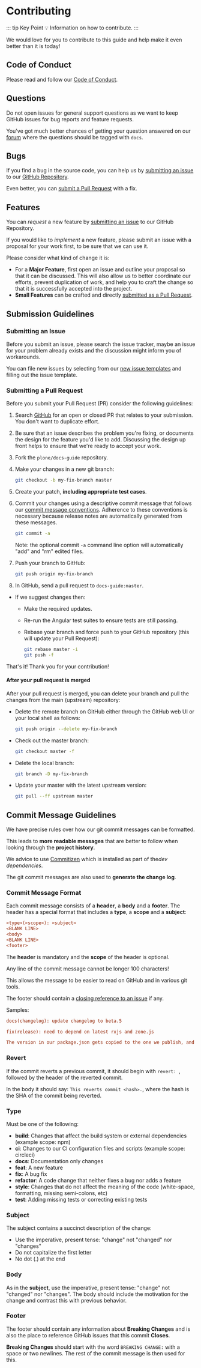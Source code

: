# Contributing

::: tip Key Point
:bulb: Information on how to contribute.
:::

We would love for you to contribute to this guide and help make it even better than it is today!

## Code of Conduct

Please read and follow our [Code of Conduct](https://plone.org/foundation/materials/foundation-resolutions/code-of-conduct).

## Questions

Do not open issues for general support questions as we want to keep GitHub issues for bug reports and feature requests.

You've got much better chances of getting your question answered on our [forum](https://community.plone.org) where the questions should be tagged with `docs`.

## Bugs

If you find a bug in the source code, you can help us by
[submitting an issue](#submit-issue) to our [GitHub Repository](https://github.com/plone/docs-guide/issues).

Even better, you can [submit a Pull Request](#submitting-a-pull-request) with a fix.

## Features

You can *request* a new feature by [submitting an issue](#submitting-an-issue) to our GitHub Repository.

If you would like to *implement* a new feature, please submit an issue with a proposal for your work first, to be sure that we can use it.

Please consider what kind of change it is:

- For a **Major Feature**, first open an issue and outline your proposal so that it can be
discussed. This will also allow us to better coordinate our efforts, prevent duplication of work,
and help you to craft the change so that it is successfully accepted into the project.
- **Small Features** can be crafted and directly [submitted as a Pull Request](#submitting-a-pull-request).

## Submission Guidelines

### Submitting an Issue

Before you submit an issue, please search the issue tracker,
maybe an issue for your problem already exists and the discussion might inform you of workarounds.

You can file new issues by selecting from our [new issue templates](https://github.com/plone/docs-guide/issues/new/choose) and filling out the issue template.

### Submitting a Pull Request

Before you submit your Pull Request (PR) consider the following guidelines:

1. Search [GitHub](https://github.com/plone/docs-guide/pulls) for an open or closed PR
  that relates to your submission. You don't want to duplicate effort.
1. Be sure that an issue describes the problem you're fixing, or documents the design for the feature you'd like to add.
  Discussing the design up front helps to ensure that we're ready to accept your work.
1. Fork the `plone/docs-guide` repository.
1. Make your changes in a new git branch:

     ```bash
     git checkout -b my-fix-branch master
     ```

1. Create your patch, **including appropriate test cases**.
1. Commit your changes using a descriptive commit message that follows our
  [commit message conventions](#commit-message-guidelines). Adherence to these conventions
  is necessary because release notes are automatically generated from these messages.

     ```bash
     git commit -a
     ```
    Note: the optional commit `-a` command line option will automatically "add" and "rm" edited files.

1. Push your branch to GitHub:

    ```bash
    git push origin my-fix-branch
    ```

1. In GitHub, send a pull request to `docs-guide:master`.
- If we suggest changes then:
  - Make the required updates.
  - Re-run the Angular test suites to ensure tests are still passing.
  - Rebase your branch and force push to your GitHub repository (this will update your Pull Request):

    ```bash
    git rebase master -i
    git push -f
    ```

That's it! Thank you for your contribution!

#### After your pull request is merged

After your pull request is merged, you can delete your branch and pull the changes
from the main (upstream) repository:

- Delete the remote branch on GitHub either through the GitHub web UI or your local shell as follows:

    ```bash
    git push origin --delete my-fix-branch
    ```

- Check out the master branch:

    ```bash
    git checkout master -f
    ```

- Delete the local branch:

    ```bash
    git branch -D my-fix-branch
    ```

- Update your master with the latest upstream version:

    ```bash
    git pull --ff upstream master
    ```

## Commit Message Guidelines

We have precise rules over how our git commit messages can be formatted.

This leads to **more readable messages** that are better to follow when looking through the **project history**.

We advice to use [Commitizen](https://commitizen.github.io/cz-cli/) which is installed as part of the*dev dependencies*.

The git commit messages are also used to **generate the change log**.


### Commit Message Format

Each commit message consists of a **header**, a **body** and a **footer**.
The header has a special format that includes a **type**, a **scope** and a **subject**:

```ini
<type>(<scope>): <subject>
<BLANK LINE>
<body>
<BLANK LINE>
<footer>
```

The **header** is mandatory and the **scope** of the header is optional.

Any line of the commit message cannot be longer 100 characters!

This allows the message to be easier to read on GitHub and in various git tools.

The footer should contain a [closing reference to an issue](https://help.github.com/articles/closing-issues-via-commit-messages/) if any.

Samples:

```ini
docs(changelog): update changelog to beta.5
```

```ini
fix(release): need to depend on latest rxjs and zone.js

The version in our package.json gets copied to the one we publish, and users need the latest of these.
```

### Revert

If the commit reverts a previous commit, it should begin with `revert: `, followed by the header of the reverted commit.

In the body it should say: `This reverts commit <hash>.`, where the hash is the SHA of the commit being reverted.

### Type

Must be one of the following:

- **build**: Changes that affect the build system or external dependencies (example scope: npm)
- **ci**: Changes to our CI configuration files and scripts (example scope: circleci)
- **docs**: Documentation only changes
- **feat**: A new feature
- **fix**: A bug fix
- **refactor**: A code change that neither fixes a bug nor adds a feature
- **style**: Changes that do not affect the meaning of the code (white-space, formatting, missing semi-colons, etc)
- **test**: Adding missing tests or correcting existing tests

### Subject

The subject contains a succinct description of the change:

- Use the imperative, present tense: "change" not "changed" nor "changes"
- Do not capitalize the first letter
- No dot (.) at the end

### Body

As in the **subject**, use the imperative, present tense: "change" not "changed" nor "changes".
The body should include the motivation for the change and contrast this with previous behavior.

### Footer

The footer should contain any information about **Breaking Changes** and is also the place to reference GitHub issues that this commit **Closes**.

**Breaking Changes** should start with the word `BREAKING CHANGE:` with a space or two newlines.
The rest of the commit message is then used for this.
